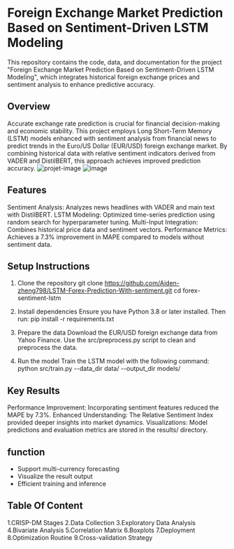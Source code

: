 # Foreign Exchange Market Prediction Based on Sentiment-Driven LSTM Modeling
This repository contains the code, data, and documentation for the project "Foreign Exchange Market Prediction Based on Sentiment-Driven LSTM Modeling", which integrates historical foreign exchange prices and sentiment analysis to enhance predictive accuracy.

## Overview
Accurate exchange rate prediction is crucial for financial decision-making and economic stability. This project employs Long Short-Term Memory (LSTM) models enhanced with sentiment analysis from financial news to predict trends in the Euro/US Dollar (EUR/USD) foreign exchange market. By combining historical data with relative sentiment indicators derived from VADER and DistilBERT, this approach achieves improved prediction accuracy.
![projet-image](https://github.com/user-attachments/assets/b77f0ac9-34d5-49e6-8249-6a6cba463201)
![image](https://github.com/user-attachments/assets/d3a53f1b-6e00-41a0-a928-b950c84f5286)

## Features
Sentiment Analysis: Analyzes news headlines with VADER and main text with DistilBERT.
LSTM Modeling: Optimized time-series prediction using random search for hyperparameter tuning.
Multi-Input Integration: Combines historical price data and sentiment vectors.
Performance Metrics: Achieves a 7.3% improvement in MAPE compared to models without sentiment data.


## Setup Instructions
1. Clone the repository
git clone https://github.com/Aiden-zheng798/LSTM-Forex-Prediction-With-sentiment.git
cd forex-sentiment-lstm

2. Install dependencies
Ensure you have Python 3.8 or later installed. Then run:
pip install -r requirements.txt


4. Prepare the data
Download the EUR/USD foreign exchange data from Yahoo Finance.
Use the src/preprocess.py script to clean and preprocess the data.
5. Run the model
Train the LSTM model with the following command:
python src/train.py --data_dir data/ --output_dir models/



## Key Results
Performance Improvement: Incorporating sentiment features reduced the MAPE by 7.3%.
Enhanced Understanding: The Relative Sentiment Index provided deeper insights into market dynamics.
Visualizations: Model predictions and evaluation metrics are stored in the results/ directory.


## function
- Support multi-currency forecasting
- Visualize the result output
- Efficient training and inference


## Table Of Content
1.CRISP-DM Stages
2.Data Collection
3.Exploratory Data Analysis
4.Bivariate Analysis
5.Correlation Matrix
6.Boxplots
7.Deployment
8.Optimization Routine
9.Cross-validation Strategy

